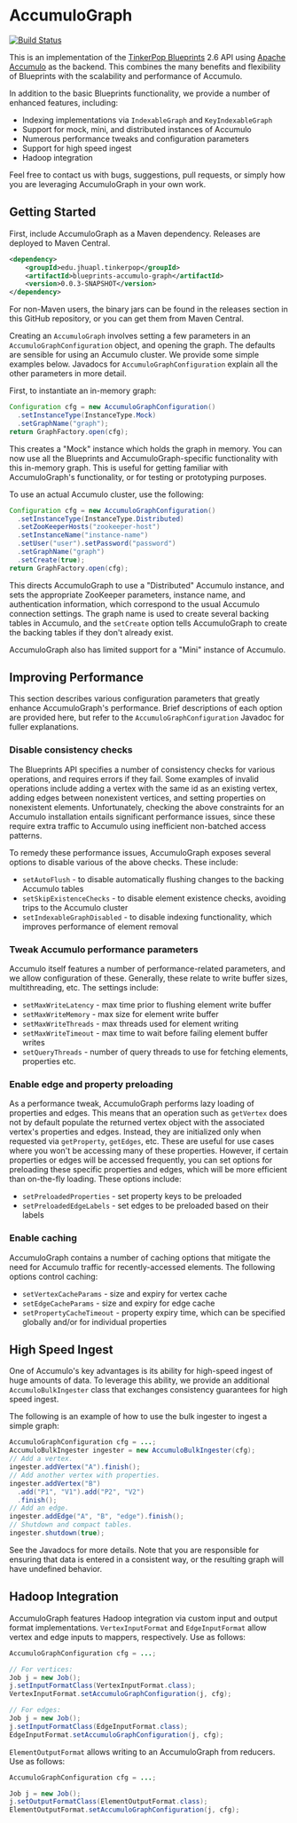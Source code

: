 AccumuloGraph
=============
[![Build Status](https://travis-ci.org/JHUAPL/AccumuloGraph.svg?branch=master)](https://travis-ci.org/JHUAPL/AccumuloGraph)

This is an implementation of the [TinkerPop Blueprints](http://tinkerpop.com)
2.6 API using [Apache Accumulo](http://apache.accumulo.com) as the backend.
This combines the many benefits and flexibility of Blueprints
with the scalability and performance of Accumulo.

In addition to the basic Blueprints functionality, we provide a number
of enhanced features, including:
* Indexing implementations via `IndexableGraph` and `KeyIndexableGraph`
* Support for mock, mini, and distributed instances of Accumulo
* Numerous performance tweaks and configuration parameters
* Support for high speed ingest
* Hadoop integration

Feel free to contact us with bugs, suggestions, pull requests,
or simply how you are leveraging AccumuloGraph in your own work.


## Getting Started

First, include AccumuloGraph as a Maven dependency. Releases are deployed
to Maven Central.

```xml
<dependency>
	<groupId>edu.jhuapl.tinkerpop</groupId>
	<artifactId>blueprints-accumulo-graph</artifactId>
	<version>0.0.3-SNAPSHOT</version>
</dependency>
```

For non-Maven users, the binary jars can be found in the releases section in this
GitHub repository, or you can get them from Maven Central.

Creating an `AccumuloGraph` involves setting a few parameters in an
`AccumuloGraphConfiguration` object, and opening the graph.
The defaults are sensible for using an Accumulo cluster.
We provide some simple examples below. Javadocs for
`AccumuloGraphConfiguration` explain all the other parameters
in more detail.

First, to instantiate an in-memory graph:
```java
Configuration cfg = new AccumuloGraphConfiguration()
  .setInstanceType(InstanceType.Mock)
  .setGraphName("graph");
return GraphFactory.open(cfg);
```

This creates a "Mock" instance which holds the graph in memory.
You can now use all the Blueprints and AccumuloGraph-specific functionality
with this in-memory graph. This is useful for getting familiar
with AccumuloGraph's functionality, or for testing or prototyping
purposes.

To use an actual Accumulo cluster, use the following:
```java
Configuration cfg = new AccumuloGraphConfiguration()
  .setInstanceType(InstanceType.Distributed)
  .setZooKeeperHosts("zookeeper-host")
  .setInstanceName("instance-name")
  .setUser("user").setPassword("password")
  .setGraphName("graph")
  .setCreate(true);
return GraphFactory.open(cfg);
```

This directs AccumuloGraph to use a "Distributed" Accumulo
instance, and sets the appropriate ZooKeeper parameters,
instance name, and authentication information, which correspond
to the usual Accumulo connection settings. The graph name is
used to create several backing tables in Accumulo, and the
`setCreate` option tells AccumuloGraph to create the backing
tables if they don't already exist.

AccumuloGraph also has limited support for a "Mini" instance
of Accumulo.


## Improving Performance

This section describes various configuration parameters that
greatly enhance AccumuloGraph's performance.  Brief descriptions
of each option are provided here, but refer to the
`AccumuloGraphConfiguration` Javadoc for fuller explanations.

### Disable consistency checks

The Blueprints API specifies a number of consistency checks for
various operations, and requires errors if they fail. Some examples
of invalid operations include adding a vertex with the same id as an
existing vertex, adding edges between nonexistent vertices,
and setting properties on nonexistent elements.
Unfortunately, checking the above constraints for an
Accumulo installation entails significant performance issues,
since these require extra traffic to Accumulo using inefficient
non-batched access patterns.

To remedy these performance issues, AccumuloGraph exposes
several options to disable various of the above checks.
These include:
* `setAutoFlush` - to disable automatically flushing
  changes to the backing Accumulo tables
* `setSkipExistenceChecks` - to disable element
  existence checks, avoiding trips to the Accumulo cluster
* `setIndexableGraphDisabled` - to disable
  indexing functionality, which improves performance
  of element removal

### Tweak Accumulo performance parameters

Accumulo itself features a number of performance-related parameters,
and we allow configuration of these. Generally, these relate to
write buffer sizes, multithreading, etc. The settings include:
* `setMaxWriteLatency` - max time prior to flushing
  element write buffer
* `setMaxWriteMemory` - max size for element write buffer
* `setMaxWriteThreads` - max threads used for element writing
* `setMaxWriteTimeout` - max time to wait before failing
  element buffer writes
* `setQueryThreads` - number of query threads to use
  for fetching elements, properties etc.

### Enable edge and property preloading

As a performance tweak, AccumuloGraph performs lazy loading of
properties and edges. This means that an operation such as
`getVertex` does not by default populate the returned
vertex object with the associated vertex's properties
and edges. Instead, they are initialized only when requested via
`getProperty`, `getEdges`, etc.  These are useful
for use cases where you won't be accessing many of these
properties.  However, if certain properties or edges will
be accessed frequently, you can set options for preloading
these specific properties and edges, which will be more
efficient than on-the-fly loading. These options include:
* `setPreloadedProperties` - set property keys
  to be preloaded
* `setPreloadedEdgeLabels` - set edges to be
  preloaded based on their labels

### Enable caching

AccumuloGraph contains a number of caching options
that mitigate the need for Accumulo traffic for recently-accessed
elements. The following options control caching:
* `setVertexCacheParams` - size and expiry for vertex cache
* `setEdgeCacheParams` - size and expiry for edge cache
* `setPropertyCacheTimeout` - property expiry time,
  which can be specified globally and/or for individual properties


## High Speed Ingest

One of Accumulo's key advantages is its ability for high-speed ingest
of huge amounts of data.  To leverage this ability, we provide
an additional `AccumuloBulkIngester` class that
exchanges consistency guarantees for high speed ingest.

The following is an example of how to use the bulk ingester to
ingest a simple graph:
```java
AccumuloGraphConfiguration cfg = ...;
AccumuloBulkIngester ingester = new AccumuloBulkIngester(cfg);
// Add a vertex.
ingester.addVertex("A").finish();
// Add another vertex with properties.
ingester.addVertex("B")
  .add("P1", "V1").add("P2", "V2")
  .finish();
// Add an edge.
ingester.addEdge("A", "B", "edge").finish();
// Shutdown and compact tables.
ingester.shutdown(true);
```

See the Javadocs for more details.
Note that you are responsible for ensuring that data is entered
in a consistent way, or the resulting graph will
have undefined behavior.


## Hadoop Integration

AccumuloGraph features Hadoop integration via custom input and output
format implementations. `VertexInputFormat` and `EdgeInputFormat`
allow vertex and edge inputs to mappers, respectively. Use as follows:
```java
AccumuloGraphConfiguration cfg = ...;

// For vertices:
Job j = new Job();
j.setInputFormatClass(VertexInputFormat.class);
VertexInputFormat.setAccumuloGraphConfiguration(j, cfg);

// For edges:
Job j = new Job();
j.setInputFormatClass(EdgeInputFormat.class);
EdgeInputFormat.setAccumuloGraphConfiguration(j, cfg);
```

`ElementOutputFormat` allows writing to an AccumuloGraph from
reducers. Use as follows:
```java
AccumuloGraphConfiguration cfg = ...;

Job j = new Job();
j.setOutputFormatClass(ElementOutputFormat.class);
ElementOutputFormat.setAccumuloGraphConfiguration(j, cfg);
```
